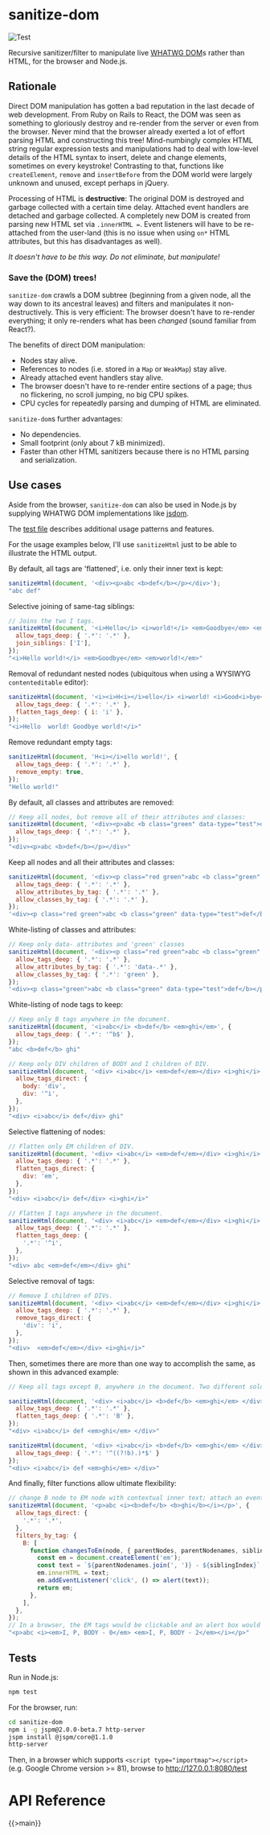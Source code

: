 # sanitize-dom

![Test](https://github.com/michaelfranzl/sanitize-dom/workflows/Test/badge.svg?branch=master)

Recursive sanitizer/filter to manipulate live [WHATWG DOM](https://dom.spec.whatwg.org)s rather than HTML, for the browser and Node.js.

## Rationale

Direct DOM manipulation has gotten a bad reputation in the last decade of web development. From Ruby on Rails to React, the DOM was seen as something to gloriously destroy and re-render from the server or even from the browser. Never mind that the browser already exerted a lot of effort parsing HTML and constructing this tree! Mind-numbingly complex HTML string regular expression tests and manipulations had to deal with low-level details of the HTML syntax to insert, delete and change elements, sometimes on every keystroke! Contrasting to that, functions like `createElement`, `remove` and `insertBefore` from the DOM world were largely unknown and unused, except perhaps in jQuery.

Processing of HTML is **destructive**: The original DOM is destroyed and garbage collected with a certain time delay. Attached event handlers are detached and garbage collected. A completely new DOM is created from parsing new HTML set via `.innerHTML =`. Event listeners will have to be re-attached from the user-land (this is no issue when using `on*` HTML attributes, but this has disadvantages as well).

*It doesn't have to be this way. Do not eliminate, but manipulate!*

### Save the (DOM) trees!

`sanitize-dom` crawls a DOM subtree (beginning from a given node, all the way down to its ancestral leaves) and filters and manipulates it non-destructively. This is very efficient: The browser doesn't have to re-render everything; it only re-renders what has been *changed* (sound familiar from React?).

The benefits of direct DOM manipulation:

* Nodes stay alive.
* References to nodes (i.e. stored in a `Map` or `WeakMap`) stay alive.
* Already attached event handlers stay alive.
* The browser doesn't have to re-render entire sections of a page; thus no flickering, no scroll jumping, no big CPU spikes.
* CPU cycles for repeatedly parsing and dumping of HTML are eliminated.

`sanitize-dom`s further advantages:

* No dependencies.
* Small footprint (only about 7 kB minimized).
* Faster than other HTML sanitizers because there is no HTML parsing and serialization.

## Use cases

Aside from the browser, `sanitize-dom` can also be used in Node.js by supplying WHATWG DOM implementations like [jsdom](https://github.com/tmpvar/jsdom).

The [test file](test/run-tests.js) describes additional usage patterns and features.

For the usage examples below, I'll use `sanitizeHtml` just to be able to illustrate the HTML output.

By default, all tags are 'flattened', i.e. only their inner text is kept:

```javascript
sanitizeHtml(document, '<div><p>abc <b>def</b></p></div>');
"abc def"
```

Selective joining of same-tag siblings:

```javascript
// Joins the two I tags.
sanitizeHtml(document, '<i>Hello</i> <i>world!</i> <em>Goodbye</em> <em>world!</em>', {
  allow_tags_deep: { '.*': '.*' },
  join_siblings: ['I'],
});
"<i>Hello world!</i> <em>Goodbye</em> <em>world!</em>"
```

Removal of redundant nested nodes (ubiquitous when using a WYSIWYG `contenteditable` editor):

```javascript
sanitizeHtml(document, '<i><i>H<i></i>ello</i> <i>world! <i>Good<i>bye</i></i> world!</i>', {
  allow_tags_deep: { '.*': '.*' },
  flatten_tags_deep: { i: 'i' },
});
"<i>Hello  world! Goodbye world!</i>"
```

Remove redundant empty tags:

```javascript
sanitizeHtml(document, 'H<i></i>ello world!', {
  allow_tags_deep: { '.*': '.*' },
  remove_empty: true,
});
"Hello world!"
```

By default, all classes and attributes are removed:

```javascript
// Keep all nodes, but remove all of their attributes and classes:
sanitizeHtml(document, '<div><p>abc <b class="green" data-type="test">def</b></p></div>', {
  allow_tags_deep: { '.*': '.*' },
});
"<div><p>abc <b>def</b></p></div>"
```

Keep all nodes and all their attributes and classes:

```javascript
sanitizeHtml(document, '<div><p class="red green">abc <b class="green" data-type="test">def</b></p></div>', {
  allow_tags_deep: { '.*': '.*' },
  allow_attributes_by_tag: { '.*': '.*' },
  allow_classes_by_tag: { '.*': '.*' },
});
'<div><p class="red green">abc <b class="green" data-type="test">def</b></p></div>'
```

White-listing of classes and attributes:

```javascript
// Keep only data- attributes and 'green' classes
sanitizeHtml(document, '<div><p class="red green">abc <b class="green" data-type="test">def</b></p></div>', {
  allow_tags_deep: { '.*': '.*' },
  allow_attributes_by_tag: { '.*': 'data-.*' },
  allow_classes_by_tag: { '.*': 'green' },
});
'<div><p class="green">abc <b class="green" data-type="test">def</b></p></div>'
```

White-listing of node tags to keep:

```javascript
// Keep only B tags anywhere in the document.
sanitizeHtml(document, '<i>abc</i> <b>def</b> <em>ghi</em>', {
  allow_tags_deep: { '.*': '^b$' },
});
"abc <b>def</b> ghi"

// Keep only DIV children of BODY and I children of DIV.
sanitizeHtml(document, '<div> <i>abc</i> <em>def</em></div> <i>ghi</i>', {
  allow_tags_direct: {
    body: 'div',
    div: '^i',
  },
});
"<div> <i>abc</i> def</div> ghi"
```

Selective flattening of nodes:

```javascript
// Flatten only EM children of DIV.
sanitizeHtml(document, '<div> <i>abc</i> <em>def</em></div> <i>ghi</i>', {
  allow_tags_deep: { '.*': '.*' },
  flatten_tags_direct: {
    div: 'em',
  },
});
"<div> <i>abc</i> def</div> <i>ghi</i>"

// Flatten I tags anywhere in the document.
sanitizeHtml(document, '<div> <i>abc</i> <em>def</em></div> <i>ghi</i>', {
  allow_tags_deep: { '.*': '.*' },
  flatten_tags_deep: {
    '.*': '^i',
  },
});
"<div> abc <em>def</em></div> ghi"
```

Selective removal of tags:

```javascript
// Remove I children of DIVs.
sanitizeHtml(document, '<div> <i>abc</i> <em>def</em></div> <i>ghi</i>', {
  allow_tags_deep: { '.*': '.*' },
  remove_tags_direct: {
    'div': 'i',
  },
});
"<div>  <em>def</em></div> <i>ghi</i>"
```

Then, sometimes there are more than one way to accomplish the same, as shown in this advanced
example:

```javascript
// Keep all tags except B, anywhere in the document. Two different solutions:

sanitizeHtml(document, '<div> <i>abc</i> <b>def</b> <em>ghi</em> </div>', {
  allow_tags_deep: { '.*': '.*' },
  flatten_tags_deep: { '.*': 'B' },
});
"<div> <i>abc</i> def <em>ghi</em> </div>"

sanitizeHtml(document, '<div> <i>abc</i> <b>def</b> <em>ghi</em> </div>', {
  allow_tags_deep: { '.*': '^((?!b).)*$' }
});
"<div> <i>abc</i> def <em>ghi</em> </div>"
```

And finally, filter functions allow ultimate flexibility:

```javascript
// change B node to EM node with contextual inner text; attach an event listener.
sanitizeHtml(document, '<p>abc <i><b>def</b> <b>ghi</b></i></p>', {
  allow_tags_direct: {
    '.*': '.*',
  },
  filters_by_tag: {
    B: [
      function changesToEm(node, { parentNodes, parentNodenames, siblingIndex }) {
        const em = document.createElement('em');
        const text = `${parentNodenames.join(', ')} - ${siblingIndex}`;
        em.innerHTML = text;
        em.addEventListener('click', () => alert(text));
        return em;
      },
    ],
  },
});
// In a browser, the EM tags would be clickable and an alert box would pop up.
"<p>abc <i><em>I, P, BODY - 0</em> <em>I, P, BODY - 2</em></i></p>"
```

## Tests

Run in Node.js:

```sh
npm test
```

For the browser, run:

```sh
cd sanitize-dom
npm i -g jspm@2.0.0-beta.7 http-server
jspm install @jspm/core@1.1.0
http-server
```

Then, in a browser which supports `<script type="importmap"></script>` (e.g. Google Chrome
version >= 81), browse to http://127.0.0.1:8080/test

# API Reference

{{>main}}
